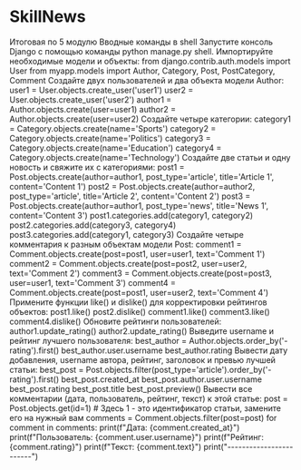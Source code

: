 # SkillNews
Итоговая по 5 модулю
Вводные команды в shell
Запустите консоль Django с помощью команды python manage.py shell.
Импортируйте необходимые модели и объекты:
from django.contrib.auth.models import User
from myapp.models import Author, Category, Post, PostCategory, Comment
Создайте двух пользователей и два объекта модели Author:
user1 = User.objects.create_user('user1')
user2 = User.objects.create_user('user2')
author1 = Author.objects.create(user=user1)
author2 = Author.objects.create(user=user2)
Создайте четыре категории:
category1 = Category.objects.create(name='Sports')
category2 = Category.objects.create(name='Politics')
category3 = Category.objects.create(name='Education')
category4 = Category.objects.create(name='Technology')
Создайте две статьи и одну новость и свяжите их с категориями:
post1 = Post.objects.create(author=author1, post_type='article', title='Article 1', content='Content 1')
post2 = Post.objects.create(author=author2, post_type='article', title='Article 2', content='Content 2')
post3 = Post.objects.create(author=author1, post_type='news', title='News 1', content='Content 3')
post1.categories.add(category1, category2)
post2.categories.add(category3, category4)
post3.categories.add(category1, category3)
Создайте четыре комментария к разным объектам модели Post:
comment1 = Comment.objects.create(post=post1, user=user1, text='Comment 1')
comment2 = Comment.objects.create(post=post2, user=user2, text='Comment 2')
comment3 = Comment.objects.create(post=post3, user=user1, text='Comment 3')
comment4 = Comment.objects.create(post=post1, user=user2, text='Comment 4')
Примените функции like() и dislike() для корректировки рейтингов объектов:
post1.like()
post2.dislike()
comment1.like()
comment3.like()
comment4.dislike()
Обновите рейтинги пользователей:
author1.update_rating()
author2.update_rating()
Выведите username и рейтинг лучшего пользователя:
best_author = Author.objects.order_by('-rating').first()
best_author.user.username
best_author.rating
Вывести дату добавления, username автора, рейтинг, заголовок и превью лучшей статьи:
best_post = Post.objects.filter(post_type='article').order_by('-rating').first()
best_post.created_at
best_post.author.user.username
best_post.rating
best_post.title
best_post.preview()
Вывести все комментарии (дата, пользователь, рейтинг, текст) к этой статье:
post = Post.objects.get(id=1)  # Здесь 1 - это идентификатор статьи, замените его на нужный вам
comments = Comment.objects.filter(post=post)
for comment in comments:
    print(f"Дата: {comment.created_at}")
    print(f"Пользователь: {comment.user.username}")
    print(f"Рейтинг: {comment.rating}")
    print(f"Текст: {comment.text}")
    print("------------------------")


